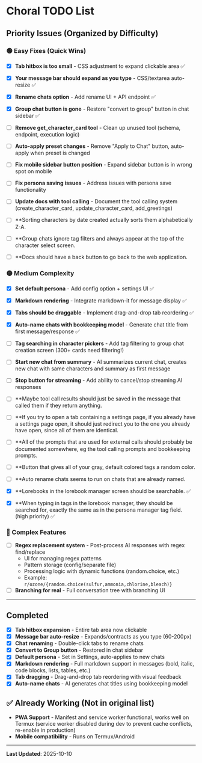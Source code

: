 # Choral TODO List

## Priority Issues (Organized by Difficulty)

### 🟢 Easy Fixes (Quick Wins)
- [x] **Tab hitbox is too small** - CSS adjustment to expand clickable area ✅
- [x] **Your message bar should expand as you type** - CSS/textarea auto-resize ✅
- [x] **Rename chats option** - Add rename UI + API endpoint ✅
- [x] **Group chat button is gone** - Restore "convert to group" button in chat sidebar ✅
- [ ] **Remove get_character_card tool** - Clean up unused tool (schema, endpoint, execution logic)
- [ ] **Auto-apply preset changes** - Remove "Apply to Chat" button, auto-apply when preset is changed
- [ ] **Fix mobile sidebar button position** - Expand sidebar button is in wrong spot on mobile
- [ ] **Fix persona saving issues** - Address issues with persona save functionality
- [ ] **Update docs with tool calling** - Document the tool calling system (create_character_card, update_character_card, add_greetings)
- [ ] **Sorting characters by date created actually sorts them alphabetically Z-A.
- [ ] **Group chats ignore tag filters and always appear at the top of the character select screen.
- [ ] **Docs should have a back button to go back to the web application.


### 🟡 Medium Complexity
- [x] **Set default persona** - Add config option + settings UI ✅
- [x] **Markdown rendering** - Integrate markdown-it for message display ✅
- [x] **Tabs should be draggable** - Implement drag-and-drop tab reordering ✅
- [x] **Auto-name chats with bookkeeping model** - Generate chat title from first message/response ✅
- [ ] **Tag searching in character pickers** - Add tag filtering to group chat creation screen (300+ cards need filtering!)
- [ ] **Start new chat from summary** - AI summarizes current chat, creates new chat with same characters and summary as first message
- [ ] **Stop button for streaming** - Add ability to cancel/stop streaming AI responses
- [ ] **Maybe tool call results should just be saved in the message that called them if they return anything. 
- [ ] **If you try to open a tab containing a settings page, if you already have a settings page open, it should just redirect you to the one you already have open, since all of them are identical. 
- [ ] **All of the prompts that are used for external calls should probably be documented somewhere, eg the tool calling prompts and bookkeeping prompts.
- [ ] **Button that gives all of your gray, default colored tags a random color. 
- [ ] **Auto rename chats seems to run on chats that are already named.
- [x] **Lorebooks in the lorebook manager screen should be searchable. ✅
- [x] **When typing in tags in the lorebook manager, they should be searched for, exactly the same as in the persona manager tag field. (high priority) ✅


### 🔴 Complex Features
- [ ] **Regex replacement system** - Post-process AI responses with regex find/replace
  - UI for managing regex patterns
  - Pattern storage (config/separate file)
  - Processing logic with dynamic functions (random.choice, etc.)
  - Example: `r/ozone/{random.choice(sulfur,ammonia,chlorine,bleach)}`
- [ ] **Branching for real** - Full conversation tree with branching UI

---

## Completed
- [x] **Tab hitbox expansion** - Entire tab area now clickable
- [x] **Message bar auto-resize** - Expands/contracts as you type (60-200px)
- [x] **Chat renaming** - Double-click tabs to rename chats
- [x] **Convert to Group button** - Restored in chat sidebar
- [x] **Default persona** - Set in Settings, auto-applies to new chats
- [x] **Markdown rendering** - Full markdown support in messages (bold, italic, code blocks, lists, tables, etc.)
- [x] **Tab dragging** - Drag-and-drop tab reordering with visual feedback
- [x] **Auto-name chats** - AI generates chat titles using bookkeeping model

## ✅ Already Working (Not in original list)
- **PWA Support** - Manifest and service worker functional, works well on Termux (service worker disabled during dev to prevent cache conflicts, re-enable in production)
- **Mobile compatibility** - Runs on Termux/Android

---

**Last Updated**: 2025-10-10
